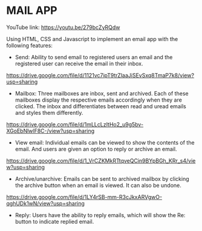 # MAIL APP

YouTube link: https://youtu.be/279bcZyRQdw 

Using HTML, CSS and Javascript to implement an email app with the following features:

- Send: Ability to send email to registered users an email and the registered user can receive the email in their inbox.

https://drive.google.com/file/d/1121vc7ipT9trZlaaJiSEvSxq8TmaP7k8/view?usp=sharing

- Mailbox: Three mailboxes are inbox, sent and archived. Each of these mailboxes display the respective emails accordingly when they are clicked. The inbox and differentiates between read and uread emails and styles them differently.

https://drive.google.com/file/d/1mLLcLzItHo2_u9g5bv-XGoEbNlwlF8C-/view?usp=sharing

- View email: Individual emails can be viewed to show the contents of the email. And users are given an option to reply or archive an email.

https://drive.google.com/file/d/1_VrCZKMkRTtqveQCin9BYpBGh_KRr_s4/view?usp=sharing

- Archive/unarchive: Emails can be sent to archived mailbox by clicking the archive button when an email is viewed. It can also be undone.

https://drive.google.com/file/d/1LY4rSB-mm-R3cJkxARVgwO-qghUDk1wN/view?usp=sharing

- Reply: Users have the ability to reply emails, which will show the Re: button to indicate replied email.

